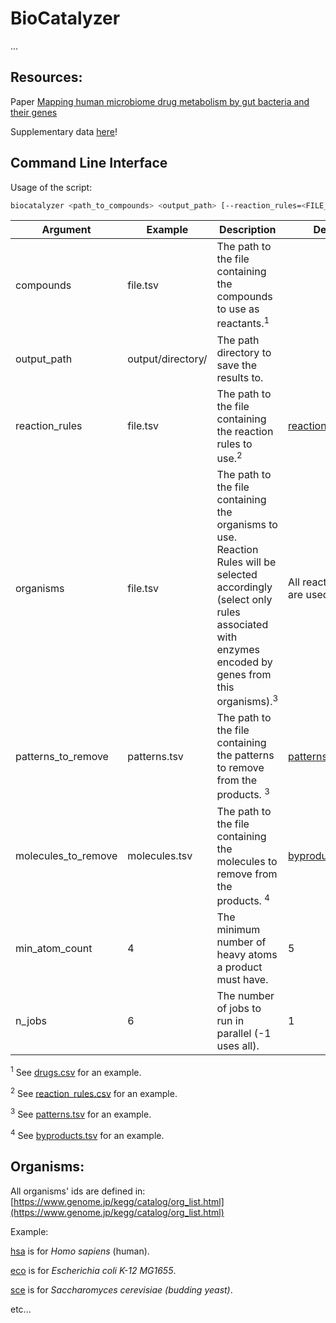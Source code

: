 # BioCatalyzer
...

## Resources:

Paper [Mapping human microbiome drug metabolism by gut bacteria and their genes](https://www.nature.com/articles/s41586-019-1291-3)

Supplementary data [here](https://www.nature.com/articles/s41586-019-1291-3#Sec53)!



## Command Line Interface

Usage of the script:

```bash
biocatalyzer <path_to_compounds> <output_path> [--reaction_rules=<FILE_PATH>] [--coreactants=<FILE_PATH>] [--patterns_to_remove=<FILE_PATH>] [--molecules_to_remove=<FILE_PATH>] [--min_atom_count=<INT>] [--n_jobs=<INT>]
```

| Argument            | Example           | Description                                                                                                                                                                                     | Default                                                                          |
|---------------------|-------------------|-------------------------------------------------------------------------------------------------------------------------------------------------------------------------------------------------|----------------------------------------------------------------------------------|
| compounds           | file.tsv          | The path to the file containing the compounds to use as reactants.<sup>1</sup>                                                                                                                  |                                                                                  |
 | output_path         | output/directory/ | The path directory to save the results to.                                                                                                                                                      |                                                                                  |
| reaction_rules      | file.tsv          | The path to the file containing the reaction rules to use.<sup>2</sup>                                                                                                                          | [reaction_rules.csv](src/biocatalyzer/data/reactionrules/all_reaction_rules.tsv) |
| organisms           | file.tsv          | The path to the file containing the organisms to use. Reaction Rules will be selected accordingly (select only rules associated with enzymes encoded by genes from this organisms).<sup>3</sup> | All reaction rules are used.                                                     |
| patterns_to_remove  | patterns.tsv      | The path to the file containing the patterns to remove from the products. <sup>3</sup>                                                                                                          | [patterns.tsv](src/biocatalyzer/data/patterns_to_remove/patterns.tsv)            |
| molecules_to_remove | molecules.tsv     | The path to the file containing the molecules to remove from the products. <sup>4</sup>                                                                                                         | [byproducts.tsv](src/biocatalyzer/data/byproducts_to_remove/byproducts.tsv)      |
| min_atom_count      | 4                 | The minimum number of heavy atoms a product must have.                                                                                                                                          | 5                                                                                |
| n_jobs              | 6                 | The number of jobs to run in parallel (-1 uses all).                                                                                                                                            | 1                                                                                |

<sup>1</sup> See [drugs.csv](src/biocatalyzer/data/compounds/drugs.csv) for an example.

<sup>2</sup> See [reaction_rules.csv](src/biocatalyzer/data/reactionrules/all_reaction_rules.tsv) for an example.

<sup>3</sup> See [patterns.tsv](src/biocatalyzer/data/patterns_to_remove/patterns.tsv) for an example.

<sup>4</sup> See [byproducts.tsv](src/biocatalyzer/data/byproducts_to_remove/byproducts.tsv) for an example.

## Organisms:

All organisms' ids are defined in: [https://www.genome.jp/kegg/catalog/org_list.html](https://www.genome.jp/kegg/catalog/org_list.html)

Example:

[hsa](https://www.genome.jp/kegg-bin/show_organism?org=hsa) is for *Homo sapiens* (human).

[eco](https://www.genome.jp/kegg-bin/show_organism?org=eco) is for *Escherichia coli K-12 MG1655*.

[sce](https://www.genome.jp/kegg-bin/show_organism?org=sce) is for *Saccharomyces cerevisiae (budding yeast)*.

etc...